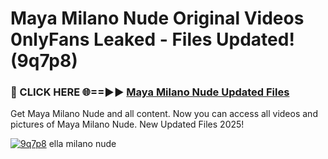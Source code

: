 # Maya Milano Nude Original Videos 0nlyFans Leaked - Files Updated! (9q7p8)

<h3>🔴 CLICK HERE 🌐==►► <a href="https://tinyurl.com/52m3yx9h" rel="nofollow">Maya Milano Nude Updated Files</a></h3>

Get Maya Milano Nude and all content. Now you can access all videos and pictures of Maya Milano Nude. New Updated Files 2025!

[![9q7p8](https://i.imgur.com/TnHtlc8.gif)](https://tinyurl.com/52m3yx9h)
ella milano nude